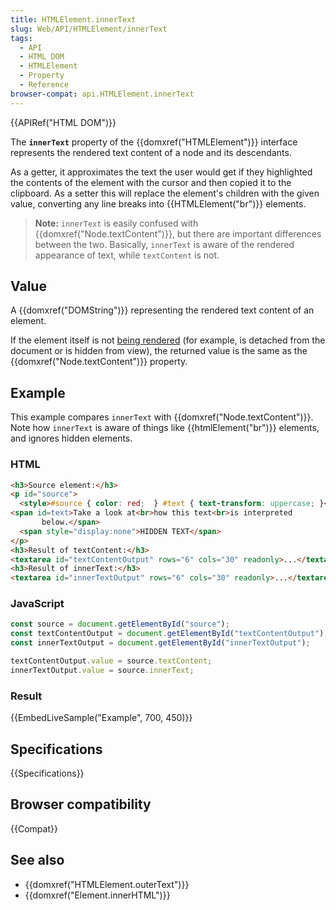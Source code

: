 ```yaml
---
title: HTMLElement.innerText
slug: Web/API/HTMLElement/innerText
tags:
  - API
  - HTML DOM
  - HTMLElement
  - Property
  - Reference
browser-compat: api.HTMLElement.innerText
---
```

{{APIRef("HTML DOM")}}

The **`innerText`** property of the {{domxref("HTMLElement")}} interface represents the rendered text content of a node and its descendants.

As a getter, it approximates the text the user would get if they highlighted the contents of the element with the cursor and then copied it to the clipboard.
As a setter this will replace the element's children with the given value, converting any line breaks into {{HTMLElement("br")}} elements.

> **Note:** `innerText` is easily confused with {{domxref("Node.textContent")}}, but there are important differences between the two.
> Basically, `innerText` is aware of the rendered appearance of text, while `textContent` is not.

## Value

A {{domxref("DOMString")}} representing the rendered text content of an element.

If the element itself is not [being rendered](https://html.spec.whatwg.org/multipage/rendering.html#being-rendered) (for example, is detached from the document or is hidden from view), the returned value is the same as the {{domxref("Node.textContent")}} property.

## Example

This example compares `innerText` with {{domxref("Node.textContent")}}.
Note how `innerText` is aware of things like {{htmlElement("br")}} elements, and ignores hidden elements.

### HTML

```html
<h3>Source element:</h3>
<p id="source">
  <style>#source { color: red;  } #text { text-transform: uppercase; }</style>
<span id=text>Take a look at<br>how this text<br>is interpreted
       below.</span>
  <span style="display:none">HIDDEN TEXT</span>
</p>
<h3>Result of textContent:</h3>
<textarea id="textContentOutput" rows="6" cols="30" readonly>...</textarea>
<h3>Result of innerText:</h3>
<textarea id="innerTextOutput" rows="6" cols="30" readonly>...</textarea>
```

### JavaScript

```js
const source = document.getElementById("source");
const textContentOutput = document.getElementById("textContentOutput");
const innerTextOutput = document.getElementById("innerTextOutput");

textContentOutput.value = source.textContent;
innerTextOutput.value = source.innerText;
```

### Result

{{EmbedLiveSample("Example", 700, 450)}}

## Specifications

{{Specifications}}

## Browser compatibility

{{Compat}}

## See also

- {{domxref("HTMLElement.outerText")}}
- {{domxref("Element.innerHTML")}}
